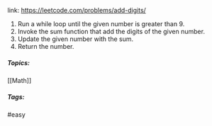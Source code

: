 link: https://leetcode.com/problems/add-digits/

1. Run a while loop until the given number is greater than 9. 
2. Invoke the sum function that add the digits of the given number. 
3. Update the given number with the sum. 
4. Return the number.

##### Topics:
[[Math]]

##### Tags:
#easy 